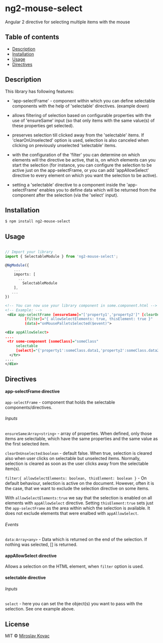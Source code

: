 # ng2-mouse-select
Angular 2 directive for selecting multiple items with the mouse

## Table of contents
<ul>
     <li><a href="#description">Description</a></li>
    <li><a href="#installation">Installation</a></li>
    <li><a href="#usage">Usage</a></li>
    <li><a href="#directives">Directives</a></li>
</ul>


## Description

This library has following features:

- 'app-selectFrame' - component within which you can define selectable components
  with the help of 'selectable' directives. (example down)

- allows filtering of selection based on configurable properties with the use of 'ensureSame' input (so that only items with the same value(s) of these properties get selected).

- preserves selection till clicked away from the 'selectable' items. If 'clearOnUnselected' option is used, selection is also canceled when clicking on previously unselected 'selectable' items.

- with the configuration of the 'filter' you can determine on which elements will the directive be active, that is, on which elements can you start the selection
  (for instance, you can configure the selection to be active just on the app-selectFrame, or you can add
  'appAllowSelect' directive to every element on which you want the selection to be active).

- setting a 'selectable' directive to a component inside the 'app-selectFrame' enables you to define
  data which will be returned from the component after the selection (via the 'select' input).


## Installation


```bash
$ npm install ng2-mouse-select
```

## Usage

```typescript

// Import your library
import { SelectableModule } from 'ng2-mouse-select';

@NgModule({
    ...
    imports: [
      ...
        SelectableModule
    ],
   ...
})
```

```xml
<!-- You can now use your library component in some.component.html -->
<!-- Example: -->
 <div app-selectFrame [ensureSame]="['property1','property2']" [clearOnUnselected]="false"
         [filter]="{ allowSelectElements: true, thisElement: true }" 
         (data)="onMousePalletsSelected($event)">

<div appAllowSelect>
....
 <tr some-component [someClass]="someClass" 
     selectable
     [select]="{'property1':someClass.data1,'property2':someClass.data2}">
  </tr>
....
</div>

```

## Directives

#### app-selectFrame directive

`app-selectFrame` - component that holds the selectable components/directives.

###### Inputs

`ensureSame`:`Array<string>` - array of properties. When defined, only those items are selectable, which have the same properties and the same value as the first selected item. 

`clearOnUnselected`:`boolean` - default false. When true, selection is cleared also when user clicks on selectable but unselected items. Normally, selection is cleared as soon as the user clicks away from the selectable item(s). 

`filter`:`{ allowSelectElements: boolean, thisElement: boolean }` - On default behaviour, selection is active on the document. However, often it is the case, that we want to exclude the selection directive on some items. 

With `allowSelectElements:true` we say that the selection is enabled on all elements with `appAllowSelect` directive. 
Setting `thisElement:true` sets just the `app-selectFrame` as the area within which the selection is available. It does not exclude elements that were enalbed with `appAllowSelect`.

###### Events 

`data:Array<any>` - Data which is returned on the end of the selection. If nothing was selected, [] is returned. 


#### appAllowSelect directive

Allows a selection on the HTML element, when `filter` option is used.


#### selectable directive

###### Inputs

`select` - here you can set the the object(s) you want to pass with the selection. See one example above.

## License

MIT © [Miroslav Kovac](mailto:miro1.kovac@gmail.com)
